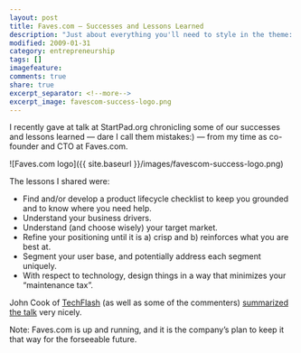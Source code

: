 ```yaml
---
layout: post
title: Faves.com – Successes and Lessons Learned
description: "Just about everything you'll need to style in the theme: headings, paragraphs, blockquotes, tables, code blocks, and more."
modified: 2009-01-31
category: entrepreneurship
tags: []
imagefeature:
comments: true
share: true
excerpt_separator: <!--more-->
excerpt_image: favescom-success-logo.png
---
```

I recently gave at talk at StartPad.org chronicling some of our successes and lessons learned — dare I call them mistakes:) — from my time as co-founder and CTO at Faves.com.  

<!--more-->

![Faves.com logo]({{ site.baseurl }}/images/favescom-success-logo.png)

The lessons I shared were:

- Find and/or develop a product lifecycle checklist to keep you grounded and to know where you need help.
- Understand your business drivers.
- Understand (and choose wisely) your target market.
- Refine your positioning until it is a) crisp and b) reinforces what you are best at.
- Segment your user base, and potentially address each segment uniquely.
- With respect to technology, design things in a way that minimizes your “maintenance tax”.

John Cook of [TechFlash](http://techflash.com) (as well as some of the commenters) [summarized the talk](http://www.bizjournals.com/seattle/blog/techflash/2009/01/Lessons_in_startup_failure38514389.html) very nicely.

Note: Faves.com is up and running, and it is the company’s plan to keep it that way for the forseeable future.